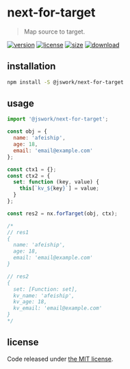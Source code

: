 # next-for-target
> Map source to target.

[![version][version-image]][version-url]
[![license][license-image]][license-url]
[![size][size-image]][size-url]
[![download][download-image]][download-url]

## installation
```bash
npm install -S @jswork/next-for-target
```

## usage
```js
import '@jswork/next-for-target';

const obj = {
  name: 'afeiship',
  age: 18,
  email: 'email@example.com'
};

const ctx1 = {};
const ctx2 = {
  set: function (key, value) {
    this[`kv_${key}`] = value;
  }
};

const res2 = nx.forTarget(obj, ctx);

/*
// res1
{
  name: 'afeiship',
  age: 18,
  email: 'email@example.com'
}

// res2
{
  set: [Function: set],
  kv_name: 'afeiship',
  kv_age: 18,
  kv_email: 'email@example.com'
}
*/
```

## license
Code released under [the MIT license](https://github.com/afeiship/next-for-target/blob/master/LICENSE.txt).

[version-image]: https://img.shields.io/npm/v/@jswork/next-for-target
[version-url]: https://npmjs.org/package/@jswork/next-for-target

[license-image]: https://img.shields.io/npm/l/@jswork/next-for-target
[license-url]: https://github.com/afeiship/next-for-target/blob/master/LICENSE.txt

[size-image]: https://img.shields.io/bundlephobia/minzip/@jswork/next-for-target
[size-url]: https://github.com/afeiship/next-for-target/blob/master/dist/next-for-target.min.js

[download-image]: https://img.shields.io/npm/dm/@jswork/next-for-target
[download-url]: https://www.npmjs.com/package/@jswork/next-for-target
